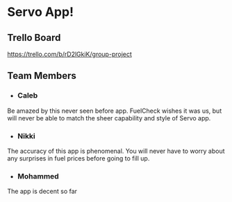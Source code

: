 # Servo App!
## Trello Board
https://trello.com/b/rD2lGkiK/group-project

## Team Members
- ### Caleb
  
Be amazed by this never seen before app. FuelCheck wishes it was us, but will never be able to match the sheer capability and style of Servo app.

- ### Nikki 

The accuracy of this app is phenomenal. You will never have to worry about any surprises in fuel prices before going to fill up. 

- ### Mohammed 

The app is decent so far